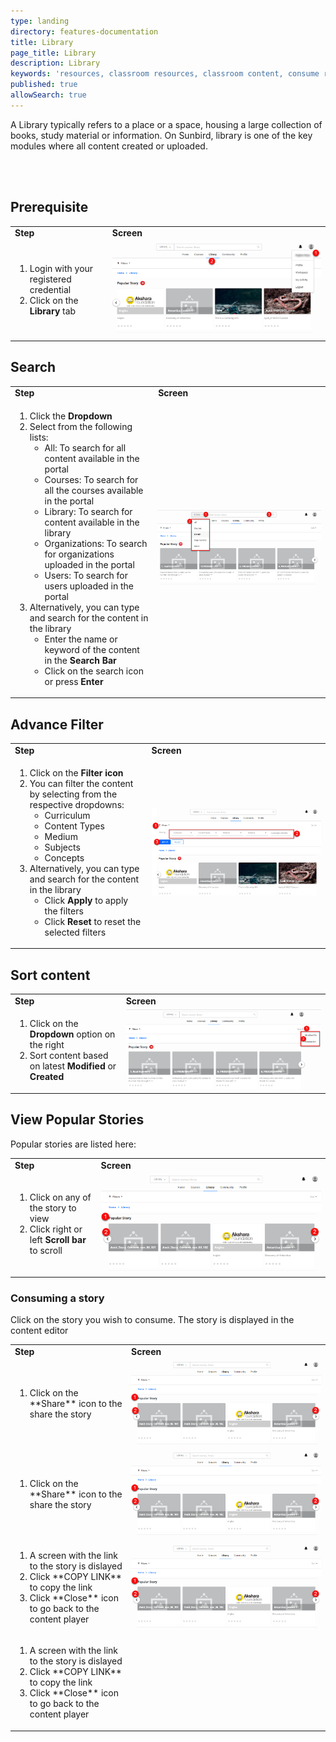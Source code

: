 ```yaml
---
type: landing
directory: features-documentation
title: Library
page_title: Library
description: Library
keywords: 'resources, classroom resources, classroom content, consume resources, library'
published: true
allowSearch: true
---
```



A Library typically refers to a place or a space, housing a large collection of books, study material or information. On Sunbird, library is one of the key modules where all content created or uploaded.

<br/><br/>

## Prerequisite

<table class="table table-img">
  <tr>
    <td><strong>Step</strong></td>
    <td><strong>Screen</strong></td>
  </tr>
  <tr>
   <td>
       <ol>
	 <li>Login with your registered credential</li>
         <li>Click on the <strong>Library</strong> tab</li>
        </ol>
     </td>
    <td><img src="pages/features-documentation/images/library_prerequisite.png"></td>
  </tr>
  </table>
       
## Search 

<table class="table table-img">
  <tr>
    <td><strong>Step</strong></td>
    <td><strong>Screen</strong></td>
  </tr>
  <tr>
   <td>
       <ol>
         <li>Click the <strong>Dropdown</strong></li>
         <li>Select from the following lists:
			<ul>
				<li>All: To search for all content available in the portal</li>
				<li>Courses: To search for all the courses available in the portal</li>
				<li>Library: To search for content available in the library</li>
				<li>Organizations: To search for organizations uploaded in the portal</li>
				<li>Users: To search for users uploaded in the portal</li>
			</ul>
         </li>
         <li>Alternatively, you can type and search for the content in the library
			<ul>
				<li>Enter the name or keyword of the content in the <strong>Search Bar</strong></li>
				<li>Click on the search icon or press <strong>Enter</strong></li>
			</ul>
         </li>
        </ol>
     </td>
    <td><img src="pages/features-documentation/images/library_search.png"></td>
  </tr>
  </table>
   
## Advance Filter

<table class="table table-img">
  <tr>
    <td><strong>Step</strong></td>
    <td><strong>Screen</strong></td>
  </tr>
  <tr>
   <td>
       <ol>
         <li>Click on the <strong>Filter icon</strong></li>
         <li>You can filter the content by selecting from the respective dropdowns:
			<ul>
				<li>Curriculum</li>
				<li>Content Types</li>
				<li>Medium</li>
				<li>Subjects</li>
				<li>Concepts</li>
			</ul>
         </li>
         <li>Alternatively, you can type and search for the content in the library
			<ul>
			<li>Click <strong>Apply</strong> to apply the filters</li>
			<li>Click <strong>Reset</strong> to reset the selected filters</li>
         </ul>
         </li>
        </ol>
     </td>
    <td><img src="pages/features-documentation/images/library_filter.png"></td>
  </tr>
  </table>
   
## Sort content

<table class="table table-img">
  <tr>
    <td><strong>Step</strong></td>
    <td><strong>Screen</strong></td>
  </tr>
  <tr>
   <td>
       <ol>
	       <li>Click on the <strong>Dropdown</strong> option on the right</li>
	       <li>Sort content based on latest <strong>Modified</strong> or <strong>Created</strong></li>
	   </ol>
    </td>
	<td><img src="pages/features-documentation/images/library_sort.png"></td>
    </tr>
    </table>

## View Popular Stories

Popular stories are listed here: 

<table class="table table-img">
  <tr>
    <td><strong>Step</strong></td>
    <td><strong>Screen</strong></td>
  </tr>
  <tr>
   <td>
       <ol>
	       <li>Click on any of the story to view</li>
	       <li>Click right or left <strong>Scroll bar</strong> to scroll</li>
	   </ol>
   </td>
  <td><img src="pages/features-documentation/images/library_popularstory.png"></td>
  </tr>
  </table>

### Consuming a story

Click on the story you wish to consume. The story is displayed in the content editor

<table class="table table-img">
  <tr>
    <td><strong>Step</strong></td>
    <td><strong>Screen</strong></td>
  </tr>
  <tr>
   <td>
       <ol>
	       <li>Click on the **Share** icon to the share the story</li>
	</ol>
   </td>
  <td><img src="pages/features-documentation/images/library_popularstory.png"></td>
  </tr>
    <tr>
  <td>
       <ol>
	       <li>Click on the **Share** icon to the share the story</li>
	</ol>
   </td>
 <td><img src="pages/features-documentation/images/library_popularstory.png"></td>
  </tr>	
    <tr>
  <td>
	  <ol>
		  <li>A screen with the link to the story is dislayed</li>
		  <li>Click **COPY LINK** to copy the link</li>
		  <li>Click **Close** icon to go back to the content player</li>
	   <ol>
    </td>
 <td><img src="pages/features-documentation/images/library_popularstory.png"></td>
  </tr>	
    <tr>
  <td>
	  <ol>
		  <li>A screen with the link to the story is dislayed</li>
		  <li>Click **COPY LINK** to copy the link</li>
		  <li>Click **Close** icon to go back to the content player</li>
	   <ol>
  </table>

  



